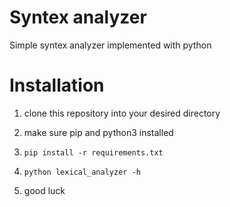 Syntex analyzer
===================

Simple syntex analyzer implemented with python

# Installation

1. clone this repository into your desired directory

2. make sure pip and python3 installed

3. ```shell
   pip install -r requirements.txt
   ```

4. ```shell
   python lexical_analyzer -h
   ```

5. good luck